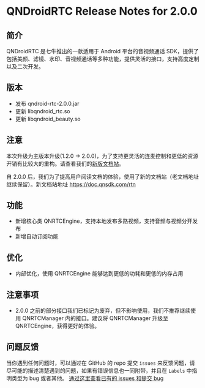 # QNDroidRTC Release Notes for 2.0.0

## 简介

QNDroidRTC 是七牛推出的一款适用于 Android 平台的音视频通话 SDK，提供了包括美颜、滤镜、水印、音视频通话等多种功能，提供灵活的接口，支持高度定制以及二次开发。

## 版本

- 发布 qndroid-rtc-2.0.0.jar
- 更新 libqndroid_rtc.so
- 更新 libqndroid_beauty.so

## 注意

本次升级为主版本升级(1.2.0 -> 2.0.0)，为了支持更灵活的连麦控制和更低的资源开销有比较大的重构。请查看我们的[新版文档站](https://doc.qnsdk.com/rtn/android/)。

自 2.0.0 后，我们为了提高用户阅读文档的体验，使用了新的文档站（老文档地址继续保留）。新文档站地址 https://doc.qnsdk.com/rtn

## 功能

- 新增核心类 QNRTCEngine，支持本地发布多路视频，支持音频与视频分开发布
- 新增自动订阅功能

## 优化

- 内部优化，使用 QNRTCEngine 能够达到更低的功耗和更低的内存占用

## 注意事项

- 2.0.0 之前的部分接口我们已标记为废弃，但不影响使用，我们不推荐继续使用 QNRTCManager 内的接口。建议将 QNRTCManager 升级至 QNRTCEngine，获得更好的体验。

## 问题反馈

当你遇到任何问题时，可以通过在 GitHub 的 repo 提交 `issues` 来反馈问题，请尽可能的描述清楚遇到的问题，如果有错误信息也一同附带，并且在 ```Labels``` 中指明类型为 bug 或者其他。 [通过这里查看已有的 issues 和提交 bug](https://github.com/pili-engineering/QNRTC-Android/issues)
